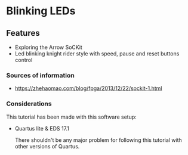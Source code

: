 # Blinking LEDs

## Features

* Exploring the Arrow SoCKit 
* Led blinking knight rider style with speed, pause and reset buttons control

### Sources of information

* https://zhehaomao.com/blog/fpga/2013/12/22/sockit-1.html

### Considerations

This tutorial has been made with this software setup:

* Quartus lite & EDS 17.1

  There shouldn't be any major problem for following this tutorial with other versions of Quartus.